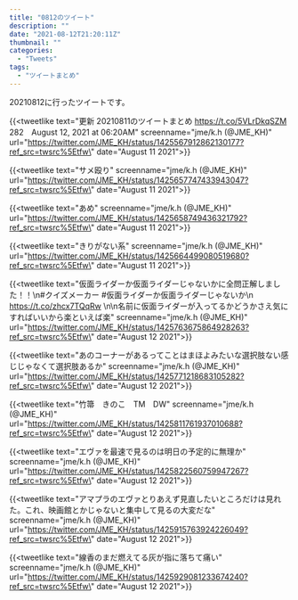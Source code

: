 ```yaml
---
title: "0812のツイート"
description: ""
date: "2021-08-12T21:20:11Z"
thumbnail: ""
categories:
  - "Tweets"
tags:
  - "ツイートまとめ"
---
```

20210812に行ったツイートです。
<!--more-->
{{<tweetlike text=\"更新 20210811のツイートまとめ https://t.co/5VLrDkqSZM 282　August 12, 2021 at 06:20AM\" screenname=\"jme/k.h (@JME_KH)\" url=\"https://twitter.com/JME_KH/status/1425567912862130177?ref_src=twsrc%5Etfw\" date=\"August 11 2021\">}}

{{<tweetlike text=\"サメ殴り\" screenname=\"jme/k.h (@JME_KH)\" url=\"https://twitter.com/JME_KH/status/1425657747433943047?ref_src=twsrc%5Etfw\" date=\"August 11 2021\">}}

{{<tweetlike text=\"あめ\" screenname=\"jme/k.h (@JME_KH)\" url=\"https://twitter.com/JME_KH/status/1425658749436321792?ref_src=twsrc%5Etfw\" date=\"August 11 2021\">}}

{{<tweetlike text=\"きりがない系\" screenname=\"jme/k.h (@JME_KH)\" url=\"https://twitter.com/JME_KH/status/1425664499080519680?ref_src=twsrc%5Etfw\" date=\"August 11 2021\">}}

{{<tweetlike text=\"仮面ライダーか仮面ライダーじゃないかに全問正解しました！！\n#クイズメーカー #仮面ライダーか仮面ライダーじゃないか\n https://t.co/zhcx7TQqRw \n\n名前に仮面ライダーが入ってるかどうかさえ気にすればいいから楽といえば楽\" screenname=\"jme/k.h (@JME_KH)\" url=\"https://twitter.com/JME_KH/status/1425763675864928263?ref_src=twsrc%5Etfw\" date=\"August 12 2021\">}}

{{<tweetlike text=\"あのコーナーがあるってことはまほよみたいな選択肢ない感じじゃなくて選択肢あるか\" screenname=\"jme/k.h (@JME_KH)\" url=\"https://twitter.com/JME_KH/status/1425771218683105282?ref_src=twsrc%5Etfw\" date=\"August 12 2021\">}}

{{<tweetlike text=\"竹箒　きのこ　TM　DW\" screenname=\"jme/k.h (@JME_KH)\" url=\"https://twitter.com/JME_KH/status/1425811761937010688?ref_src=twsrc%5Etfw\" date=\"August 12 2021\">}}

{{<tweetlike text=\"エヴァを最速で見るのは明日の予定的に無理か\" screenname=\"jme/k.h (@JME_KH)\" url=\"https://twitter.com/JME_KH/status/1425822560759947267?ref_src=twsrc%5Etfw\" date=\"August 12 2021\">}}

{{<tweetlike text=\"アマプラのエヴァとりあえず見直したいところだけは見れた。これ、映画館とかじゃないと集中して見るの大変だな\" screenname=\"jme/k.h (@JME_KH)\" url=\"https://twitter.com/JME_KH/status/1425915763924226049?ref_src=twsrc%5Etfw\" date=\"August 12 2021\">}}

{{<tweetlike text=\"線香のまだ燃えてる灰が指に落ちて痛い\" screenname=\"jme/k.h (@JME_KH)\" url=\"https://twitter.com/JME_KH/status/1425929081233674240?ref_src=twsrc%5Etfw\" date=\"August 12 2021\">}}

